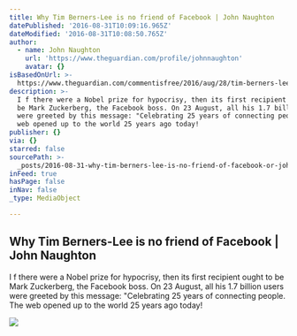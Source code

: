 ```yaml
---
title: Why Tim Berners-Lee is no friend of Facebook | John Naughton
datePublished: '2016-08-31T10:09:16.965Z'
dateModified: '2016-08-31T10:08:50.765Z'
author:
  - name: John Naughton
    url: 'https://www.theguardian.com/profile/johnnaughton'
    avatar: {}
isBasedOnUrl: >-
  https://www.theguardian.com/commentisfree/2016/aug/28/tim-berners-lee-open-web-mark-zuckerberg-facebook?utm_source=pocket&utm_medium=email&utm_campaign=pockethits
description: >-
  I f there were a Nobel prize for hypocrisy, then its first recipient ought to
  be Mark Zuckerberg, the Facebook boss. On 23 August, all his 1.7 billion users
  were greeted by this message: "Celebrating 25 years of connecting people. The
  web opened up to the world 25 years ago today!
publisher: {}
via: {}
starred: false
sourcePath: >-
  _posts/2016-08-31-why-tim-berners-lee-is-no-friend-of-facebook-or-john-naughton.md
inFeed: true
hasPage: false
inNav: false
_type: MediaObject

---
```

<article style=""><h1>Why Tim Berners-Lee is no friend of Facebook | John Naughton</h1><p>I f there were a Nobel prize for hypocrisy, then its first recipient ought to be Mark Zuckerberg, the Facebook boss. On 23 August, all his 1.7 billion users were greeted by this message: "Celebrating 25 years of connecting people. The web opened up to the world 25 years ago today!</p><img src="https://i.guim.co.uk/img/media/9e5c737225b17447e400cee1c456ab0637ea6d98/0_82_4320_2593/4320.jpg?w=1200&amp;h=630&amp;q=55&amp;auto=format&amp;usm=12&amp;fit=crop&amp;bm=normal&amp;ba=bottom%2Cleft&amp;blend64=aHR0cHM6Ly91cGxvYWRzLmd1aW0uY28udWsvMjAxNi8wNS8yNS9vdmVybGF5LWxvZ28tMTIwMC05MF9vcHQucG5n&amp;s=e70e5e72561a1385a7b7e6208abd9f01" /></article>